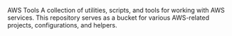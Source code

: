 AWS Tools
A collection of utilities, scripts, and tools for working with AWS services. This repository serves as a bucket for various AWS-related projects, configurations, and helpers.
